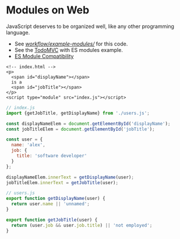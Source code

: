 # Modules on Web
JavaScript deserves to be organized well, like any other programming language.

- See [*workflow/example-modules/*](./example-modules) for this code.
- See the [TodoMVC](https://paulirish.github.io/es-modules-todomvc/) with ES modules example.
- [ES Module Compatibility](https://developer.mozilla.org/en-US/docs/Web/JavaScript/Reference/Statements/import#Browser_compatibility)

```markup
<!-- index.html -->
<p>
  <span id="displayName"></span>
  is a
  <span id="jobTitle"></span>
</p>
<script type="module" src="index.js"></script>
```

```js
// index.js
import {getJobTitle, getDisplayName} from './users.js';

const displayNameElem = document.getElementById('displayName');
const jobTitleElem = document.getElementById('jobTitle');

const user = {
  name: 'alex',
  job: {
    title: 'software developer'
  }
};

displayNameElem.innerText = getDisplayName(user);
jobTitleElem.innerText = getJobTitle(user);
```

```js
// users.js
export function getDisplayName(user) {
  return user.name || 'unnamed';
}

export function getJobTitle(user) {
  return (user.job && user.job.title) || 'not employed';
}
```
